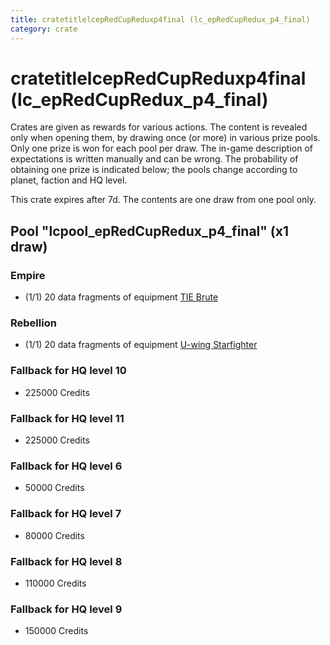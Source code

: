 ```yaml
---
title: cratetitlelcepRedCupReduxp4final (lc_epRedCupRedux_p4_final)
category: crate
---
```


# cratetitlelcepRedCupReduxp4final (lc_epRedCupRedux_p4_final)

Crates are given as rewards for various actions. The content is revealed only when opening them, by drawing once (or more) in various prize pools. Only one prize is won for each pool per draw. The in-game description of expectations is written manually and can be wrong. The probability of obtaining one prize is indicated below; the pools change according to planet, faction and HQ level.

This crate expires after 7d. The contents are one draw from one pool only.

## Pool "lcpool_epRedCupRedux_p4_final" (x1 draw)

### Empire

  * (1/1) 20 data fragments of equipment [TIE Brute](eqpEmpireBubbaTieFighter)

### Rebellion

  * (1/1) 20 data fragments of equipment [U-wing Starfighter](eqpRebelUWing)

### Fallback for HQ level 10

  * 225000 Credits

### Fallback for HQ level 11

  * 225000 Credits

### Fallback for HQ level 6

  * 50000 Credits

### Fallback for HQ level 7

  * 80000 Credits

### Fallback for HQ level 8

  * 110000 Credits

### Fallback for HQ level 9

  * 150000 Credits